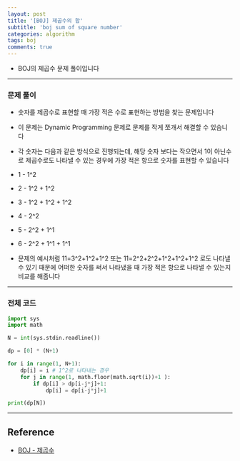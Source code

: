 ```yaml
---
layout: post
title: '[BOJ] 제곱수의 합'
subtitle: 'boj sum of square number'
categories: algorithm
tags: boj
comments: true
---
```


- BOJ의 제곱수 문제 풀이입니다

---

### 문제 풀이

- 숫자를 제곱수로 표현할 때 가장 적은 수로 표현하는 방법을 찾는 문제입니다

- 이 문제는 Dynamic Programming 문제로 문제를 작게 쪼개서 해결할 수 있습니다

- 각 숫자는 다음과 같은 방식으로 진행되는데, 해당 숫자 보다는 작으면서 1이 아닌수로 제곱수로도 나타낼 수 있는 경우에 가장 적은 항으로 숫자를 표현할 수 있습니다

- 1 - 1^2
- 2 - 1^2 + 1^2
- 3 - 1^2 + 1^2 + 1^2
- 4 - 2^2
- 5 - 2^2 + 1^1
- 6 - 2^2 + 1^1 + 1^1

- 문제의 예시처럼 11=3^2+1^2+1^2 또는 11=2^2+2^2+1^2+1^2+1^2 로도 나타낼 수 있기 때문에 어떠한 숫자를 써서 나타냈을 때 가장 적은 항으로 나타낼 수 있는지 비교를 해줍니다

---

### 전체 코드

```python
import sys
import math

N = int(sys.stdin.readline())

dp = [0] * (N+1)

for i in range(1, N+1):
    dp[i] = i # 1^2로 나타내는 경우
    for j in range(1, math.floor(math.sqrt(i))+1 ):
        if dp[i] > dp[i-j*j]+1:
            dp[i] = dp[i-j*j]+1

print(dp[N])

```

---

## Reference

- [BOJ - 제곱수](https://www.acmicpc.net/problem/1699)
